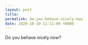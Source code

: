 ```yaml
---
layout: post
title: 
permalink: do-you-behave-nicely-now
date: 2020-10-10 11:11:09 +0000
---
```

Do you behave nicely now?

